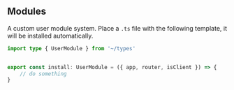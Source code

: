 ## Modules

A custom user module system. Place a `.ts` file with the following template, it will be installed automatically.

```ts
import type { UserModule } from '~/types'


export const install: UserModule = ({ app, router, isClient }) => {
	// do something
}
```
